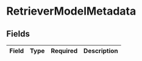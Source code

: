 # RetrieverModelMetadata


## Fields

| Field       | Type        | Required    | Description |
| ----------- | ----------- | ----------- | ----------- |